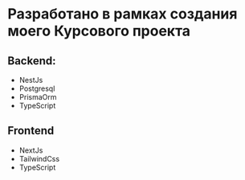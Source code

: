 # Разработано в рамках создания моего Курсового проекта

## Backend:
- NestJs
- Postgresql
- PrismaOrm
- TypeScript

## Frontend 
- NextJs
- TailwindCss
- TypeScript
